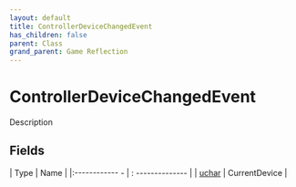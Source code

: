 ```yaml
---
layout: default
title: ControllerDeviceChangedEvent
has_children: false
parent: Class
grand_parent: Game Reflection
---
```

# ControllerDeviceChangedEvent
Description 

## Fields
| Type | Name |
|:------------ - | : -------------- |
| [uchar](game-reflection/enums/uchar.md) | CurrentDevice |
